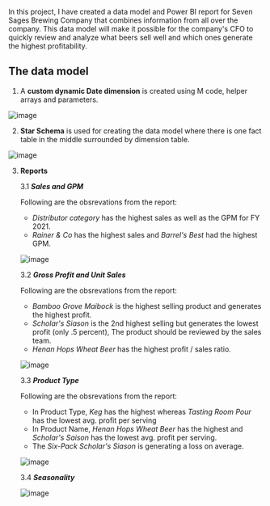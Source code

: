 <p>In this project, I have created a data model and Power BI report for Seven Sages Brewing Company that combines information from all over the company. This data model will make it possible for the company's CFO to quickly review and analyze what beers sell well and which ones generate the highest profitability.
</p>

## The data model 

1. A **custom dynamic Date dimension** is created using M code, helper arrays and parameters.

![image](https://user-images.githubusercontent.com/27431066/171042405-57192f69-a37e-47d6-a801-504e1e38ed50.png)

2. **Star Schema** is used for creating the data model where there is one fact table in the middle surrounded by dimension table.

![image](https://user-images.githubusercontent.com/27431066/171042053-1301940a-6685-42dc-81a7-517137ade56b.png)

3. **Reports**

    3.1 ***Sales and GPM***
    
    Following are the obsrevations from the report:
    - *Distributor category* has the highest sales as well as the GPM for FY 2021.
    - *Rainer & Co* has the highest sales and *Barrel's Best* had the highest GPM.

    ![image](https://user-images.githubusercontent.com/27431066/171043492-4a3b313c-365d-4601-b626-4ca2f70d518e.png)


    3.2 ***Gross Profit and Unit Sales***

    Following are the obsrevations from the report:
    - *Bamboo Grove Maibock* is the highest selling product and generates the highest profit.
    - *Scholar's Siason* is the 2nd highest selling but generates the lowest profit (only .5 percent), The product should be reviewed by the sales team.
    - *Henan Hops Wheat Beer* has the highest profit / sales ratio.

    ![image](https://user-images.githubusercontent.com/27431066/171043398-5c6d6ea5-70dc-4e05-85df-24f280ebf49e.png)


    3.3 ***Product Type***

    Following are the obsrevations from the report:
    - In Product Type, *Keg* has the highest whereas *Tasting Room Pour* has the lowest avg. profit per serving
    - In Product Name, *Henan Hops Wheat Beer* has the highest and *Scholar's Saison* has the lowest avg. profit per serving.
    - The *Six-Pack Scholar's Siason* is generating a loss on average.

    ![image](https://user-images.githubusercontent.com/27431066/171043213-37f85daf-3640-4adb-babf-e08cd14b6109.png)


    3.4 ***Seasonality***

    ![image](https://user-images.githubusercontent.com/27431066/171043137-79279fbc-de76-49b0-b585-ba43164d0093.png)


